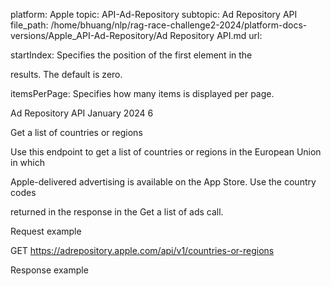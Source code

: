 platform: Apple
topic: API-Ad-Repository
subtopic: Ad Repository API
file_path: /home/bhuang/nlp/rag-race-challenge2-2024/platform-docs-versions/Apple_API-Ad-Repository/Ad Repository API.md
url: <EMPTY>

startIndex: Specifies the position of the first element in the

results. The default is zero.



itemsPerPage: Specifies how many items is displayed per page.



Ad Repository API January 2024 6

Get a list of countries or regions

Use this endpoint to get a list of countries or regions in the European Union in which

Apple-delivered advertising is available on the App Store. Use the country codes

returned in the response in the Get a list of ads call.

Request example

GET https://adrepository.apple.com/api/v1/countries-or-regions



Response example